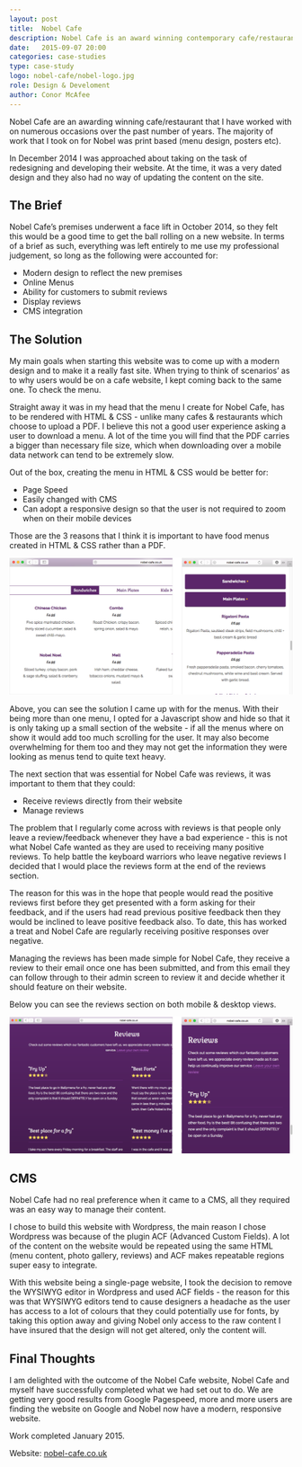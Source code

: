 ```yaml
---
layout: post
title:  Nobel Cafe
description: Nobel Cafe is an award winning contemporary cafe/restaurant in Ballymena, Co. Antrim.  Nobel approached me to redesign their existing website to bring it more in line with the interior changes to their premises. 
date:   2015-09-07 20:00
categories: case-studies
type: case-study
logo: nobel-cafe/nobel-logo.jpg
role: Design & Develoment
author: Conor McAfee
---
```


Nobel Cafe are an awarding winning cafe/restaurant that I have worked with on numerous occasions over the past number of years.  The majority of work that I took on for Nobel was print based (menu design, posters etc).

In December 2014 I was approached about taking on the task of redesigning and developing their website.  At the time, it was a very dated design and they also had no way of updating the content on the site.

## The Brief

Nobel Cafe’s premises underwent a face lift in October 2014, so they felt this would be a good time to get the ball rolling on a new website.  In terms of a brief as such, everything was left entirely to me use my professional judgement, so long as the following were accounted for:

- Modern design to reflect the new premises
- Online Menus
- Ability for customers to submit reviews
- Display reviews
- CMS integration

## The Solution

My main goals when starting this website was to come up with a modern design and to make it a really fast site.  When trying to think of scenarios’ as to why users would be on a cafe website, I kept coming back to the same one.  To check the menu.    

Straight away it was in my head that the menu I create for Nobel Cafe, has to be rendered with HTML & CSS - unlike many cafes &amp; restaurants which choose to upload a PDF.  I believe this not a good user experience asking a user to download a menu.  A lot of the time you will find that the PDF carries a bigger than necessary file size, which when downloading over a mobile data network can tend to be extremely slow.

Out of the box, creating the menu in HTML & CSS would be better for:
 
- Page Speed
- Easily changed with CMS
- Can adopt a responsive design so that the user is not required to zoom when on their mobile devices

Those are the 3 reasons that I think it is important to have food menus created in HTML &amp; CSS rather than a PDF.

![Nobel Cafe - Food Menu Solution](/assets/images/case-studies/nobel-cafe/nobel-cafe-menu.png)

Above, you can see the solution I came up with for the menus.  With their being more than one menu, I opted for a Javascript show and hide so that it is only taking up a small section of the website - if all the menus where on show it would add too much scrolling for the user.  It may also become overwhelming for them too and they may not get the information they were looking as menus tend to quite text heavy.

The next section that was essential for Nobel Cafe was reviews, it was important to them that they could:

- Receive reviews directly from their website
- Manage reviews

The problem that I regularly come across with reviews is that people only leave a review/feedback whenever they have a bad experience - this is not what Nobel Cafe wanted as they are used to receiving many positive reviews.  To help battle the keyboard warriors who leave negative reviews I decided that I would place the reviews form at the end of the reviews section.

The reason for this was in the hope that people would read the positive reviews first before they get presented with a form asking for their feedback, and if the users had read previous positive feedback then they would be inclined to leave positive feedback also.  To date, this has worked a treat and Nobel Cafe are regularly receiving positive responses over negative.  

Managing the reviews has been made simple for Nobel Cafe, they receive a review to their email once one has been submitted, and from this email they can follow through to their admin screen to review it and decide whether it should feature on their website.

Below you can see the reviews section on both mobile & desktop views.

![Nobel Cafe - Reviews Solution](/assets/images/case-studies/nobel-cafe/nobel-cafe-reviews.png)

## CMS

Nobel Cafe had no real preference when it came to a CMS, all they required was an easy way to manage their content.  

I chose to build this website with Wordpress, the main reason I chose Wordpress was because of the plugin ACF (Advanced Custom Fields).  A lot of the content on the website would be repeated using the same HTML (menu content, photo gallery, reviews) and ACF makes repeatable regions super easy to integrate.

With this website being a single-page website, I took the decision to remove the WYSIWYG editor in Wordpress and used ACF fields - the reason for this was that WYSIWYG editors tend to cause designers a headache as the user has access to a lot of colours that they could potentially use for fonts, by taking this option away and giving Nobel only access to the raw content   I have insured that the design will not get altered, only the content will.

## Final Thoughts 

I am delighted with the outcome of the Nobel Cafe website, Nobel Cafe and myself have successfully completed what we had set out to do.  We are getting very good results from Google Pagespeed, more and more users are finding the website on Google and Nobel now have a modern, responsive website.

Work completed January 2015.

Website: [nobel-cafe.co.uk](http://www.nobel-cafe.co.uk)
